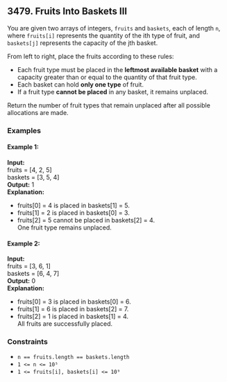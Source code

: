 ## 3479. Fruits Into Baskets III

You are given two arrays of integers, `fruits` and `baskets`, each of length `n`, where `fruits[i]` represents the quantity of the ith type of fruit, and `baskets[j]` represents the capacity of the jth basket.

From left to right, place the fruits according to these rules:

- Each fruit type must be placed in the **leftmost available basket** with a capacity greater than or equal to the quantity of that fruit type.
- Each basket can hold **only one type** of fruit.
- If a fruit type **cannot be placed** in any basket, it remains unplaced.

Return the number of fruit types that remain unplaced after all possible allocations are made.

### Examples

#### Example 1:
**Input:**  
fruits = [4, 2, 5]  
baskets = [3, 5, 4]  
**Output:** 1  
**Explanation:**  
- fruits[0] = 4 is placed in baskets[1] = 5.  
- fruits[1] = 2 is placed in baskets[0] = 3.  
- fruits[2] = 5 cannot be placed in baskets[2] = 4.  
One fruit type remains unplaced.

#### Example 2:
**Input:**  
fruits = [3, 6, 1]  
baskets = [6, 4, 7]  
**Output:** 0  
**Explanation:**  
- fruits[0] = 3 is placed in baskets[0] = 6.  
- fruits[1] = 6 is placed in baskets[2] = 7.  
- fruits[2] = 1 is placed in baskets[1] = 4.  
All fruits are successfully placed.

### Constraints
- `n == fruits.length == baskets.length`  
- `1 <= n <= 10⁵`  
- `1 <= fruits[i], baskets[i] <= 10⁹`
